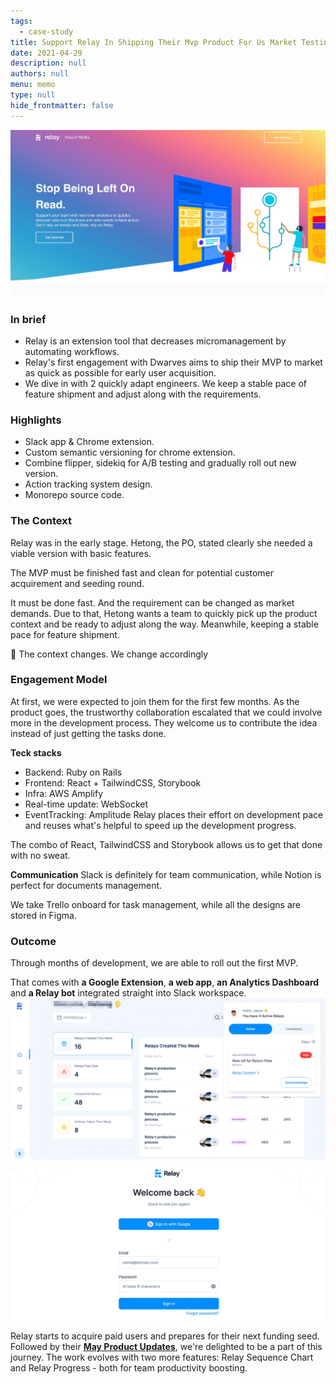 ```yaml
---
tags: 
  - case-study
title: Support Relay In Shipping Their Mvp Product For Us Market Testing
date: 2021-04-29
description: null
authors: null
menu: memo
type: null
hide_frontmatter: false
---
```


![](assets/support-relay-in-shipping-their-mvp-product-for-us-market-testing_7ba0ab212be0b82800b89bcd86505dba_md5.webp)

### In brief
* Relay is an extension tool that decreases micromanagement by automating workflows.
* Relay's first engagement with Dwarves aims to ship their MVP to market as quick as possible for early user acquisition.
* We dive in with 2 quickly adapt engineers. We keep a stable pace of feature shipment and adjust along with the requirements. 

### Highlights
* Slack app & Chrome extension.
* Custom semantic versioning for chrome extension.
* Combine flipper, sidekiq for A/B testing and gradually roll out new version.
* Action tracking system design.
* Monorepo source code.

### The Context
Relay was in the early stage. Hetong, the PO, stated clearly she needed a viable version with basic features.

The MVP must be finished fast and clean for potential customer acquirement and seeding round.

It must be done fast. And the requirement can be changed as market demands. Due to that, Hetong wants a team to quickly pick up the product context and be ready to adjust along the way. Meanwhile, keeping a stable pace for feature shipment.

🔹 The context changes. We change accordingly

### Engagement Model
At first, we were expected to join them for the first few months. As the product goes, the trustworthy collaboration escalated that we could involve more in the development process. They welcome us to contribute the idea instead of just getting the tasks done.

**Teck stacks**
* Backend: Ruby on Rails
* Frontend: React + TailwindCSS, Storybook 
* Infra: AWS Amplify
* Real-time update: WebSocket
* EventTracking: Amplitude
Relay places their effort on development pace and reuses what's helpful to speed up the development progress. 

The combo of React, TailwindCSS and Storybook allows us to get that done with no sweat.

**Communication**
Slack is definitely for team communication, while Notion is perfect for documents management. 

We take Trello onboard for task management, while all the designs are stored in Figma. 

### Outcome
Through months of development, we are able to roll out the first MVP. 

That comes with **a Google Extension**, **a web app**, **an Analytics Dashboard** and **a Relay bot** integrated straight into Slack workspace.
![](assets/support-relay-in-shipping-their-mvp-product-for-us-market-testing_57b30c85eea9fbabca8c8894a019ff71_md5.webp)
![](assets/support-relay-in-shipping-their-mvp-product-for-us-market-testing_cf7deedef0cc5bb418fd945d594c68ef_md5.webp)

Relay starts to acquire paid users and prepares for their next funding seed. Followed by their **[May Product Updates](https://teamrelay.medium.com/relay-product-updates-may-2021-f7b3db7002c5)**, we're delighted to be a part of this journey. The work evolves with two more features: Relay Sequence Chart and Relay Progress - both for team productivity boosting.